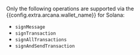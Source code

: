 Only the following operations are supported via the {{config.extra.arcana.wallet_name}} for Solana:

  * `signMessage`
  * `signTransaction`
  * `signAllTransactions`
  * `signAndSendTransaction`